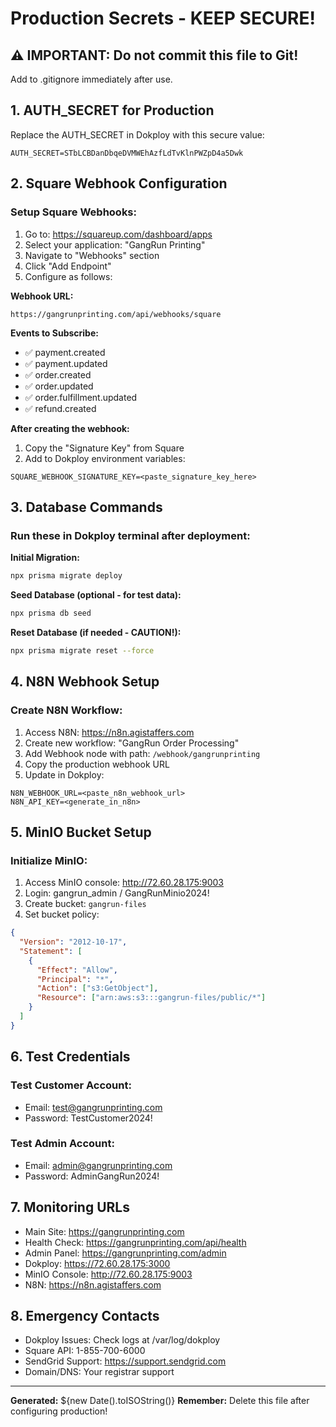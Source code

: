 # Production Secrets - KEEP SECURE!

## ⚠️ IMPORTANT: Do not commit this file to Git!
Add to .gitignore immediately after use.

## 1. AUTH_SECRET for Production
Replace the AUTH_SECRET in Dokploy with this secure value:
```
AUTH_SECRET=STbLCBDanDbqeDVMWEhAzfLdTvKlnPWZpD4a5Dwk
```

## 2. Square Webhook Configuration

### Setup Square Webhooks:
1. Go to: https://squareup.com/dashboard/apps
2. Select your application: "GangRun Printing"
3. Navigate to "Webhooks" section
4. Click "Add Endpoint"
5. Configure as follows:

**Webhook URL:**
```
https://gangrunprinting.com/api/webhooks/square
```

**Events to Subscribe:**
- ✅ payment.created
- ✅ payment.updated
- ✅ order.created
- ✅ order.updated
- ✅ order.fulfillment.updated
- ✅ refund.created

**After creating the webhook:**
1. Copy the "Signature Key" from Square
2. Add to Dokploy environment variables:
```
SQUARE_WEBHOOK_SIGNATURE_KEY=<paste_signature_key_here>
```

## 3. Database Commands

### Run these in Dokploy terminal after deployment:

**Initial Migration:**
```bash
npx prisma migrate deploy
```

**Seed Database (optional - for test data):**
```bash
npx prisma db seed
```

**Reset Database (if needed - CAUTION!):**
```bash
npx prisma migrate reset --force
```

## 4. N8N Webhook Setup

### Create N8N Workflow:
1. Access N8N: https://n8n.agistaffers.com
2. Create new workflow: "GangRun Order Processing"
3. Add Webhook node with path: `/webhook/gangrunprinting`
4. Copy the production webhook URL
5. Update in Dokploy:
```
N8N_WEBHOOK_URL=<paste_n8n_webhook_url>
N8N_API_KEY=<generate_in_n8n>
```

## 5. MinIO Bucket Setup

### Initialize MinIO:
1. Access MinIO console: http://72.60.28.175:9003
2. Login: gangrun_admin / GangRunMinio2024!
3. Create bucket: `gangrun-files`
4. Set bucket policy:
```json
{
  "Version": "2012-10-17",
  "Statement": [
    {
      "Effect": "Allow",
      "Principal": "*",
      "Action": ["s3:GetObject"],
      "Resource": ["arn:aws:s3:::gangrun-files/public/*"]
    }
  ]
}
```

## 6. Test Credentials

### Test Customer Account:
- Email: test@gangrunprinting.com
- Password: TestCustomer2024!

### Test Admin Account:
- Email: admin@gangrunprinting.com
- Password: AdminGangRun2024!

## 7. Monitoring URLs

- Main Site: https://gangrunprinting.com
- Health Check: https://gangrunprinting.com/api/health
- Admin Panel: https://gangrunprinting.com/admin
- Dokploy: https://72.60.28.175:3000
- MinIO Console: http://72.60.28.175:9003
- N8N: https://n8n.agistaffers.com

## 8. Emergency Contacts

- Dokploy Issues: Check logs at /var/log/dokploy
- Square API: 1-855-700-6000
- SendGrid Support: https://support.sendgrid.com
- Domain/DNS: Your registrar support

---
**Generated:** ${new Date().toISOString()}
**Remember:** Delete this file after configuring production!